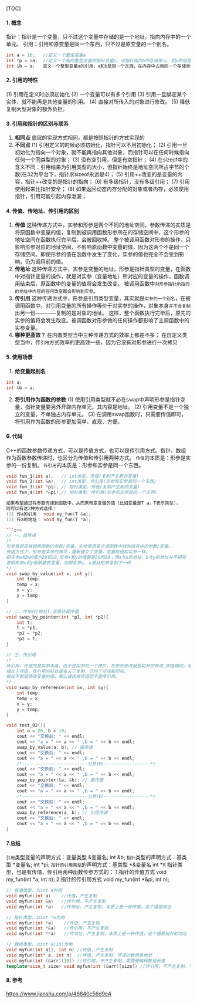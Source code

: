 [TOC]

#### 1. 概念

指针：指针是一个变量，只不过这个变量中存储的是一个地址，指向内存中的一个单元。
引用：引用和原变量是同一个东西，只不过是原变量的一个别名。

```c++
int a = 10;   //定义一个整型变量a
int *p = &a;  //定义一个指向整型变量的指针变量p，该指针指向a的存储单元，即p的值是a存储单元的地址
int &b = a;   定义一个整型变量a的引用，a和b是同一个东西，在内存中占用同一个存储单元
```

#### 2. 引用的特性
(1) 引用在定义时必须初始化
(2) 一个变量可以有多个引用
(3) 引用一旦绑定某个实体，就不能再是其他变量的引用。
(4) 直接对所传入的对象进行修改。
(5) 降低复制大型对象的额外负担。

#### 3. 引用和指针的区别与联系
1. **相同点**
底层的实现方式相同，都是按照指针的方式实现的
2. **不同点**
(1) 引用定义的时候必须初始化，指针可以不用初始化；
(2) 引用一旦初始化为指向一个对象，就不能再指向其他对象，而指针可以在任何时候指向任何一个同类型的对象；
(3) 没有空引用，但是有空指针；
(4) 在sizeof中的含义不同：引用结果为引用类型的大小，但指针始终是地址空间所占字节的个数(在32为平台下，指针求sizeof永远是4)；
(5) 引用++改变的是变量的内容，指针++改变的是指针的指向；
(6) 有多级指针，没有多级引用；
(7) 引用使用起来比指针安全；
(8) 如果返回动态内存分配的对象或者内存，必须使用指针，引用可能引起内存泄漏；

#### 4. 传值、传地址、传引用的区别
1. **传值**
这种传递方式中，实参和形参是两个不同的地址空间，参数传递的实质是将原函数中变量的值，复制到被调用函数形参所在的存储空间中，这个形参的地址空间在函数执行完毕后，会被回收掉。
整个被调用函数对形参的操作，只影响形参对应的地址空间，不影响原函数中变量的值，因为这两个不是同一个存储空间。即使形参的值在函数中发生了变化，实参的值也完全不会受到影响，仍为调用前的值。
2. **传地址**
这种传递方式中，实参是变量的地址，形参是指针类型的变量，在函数中对指针变量的操作，就是对实参（变量地址）所对应的变量的操作，函数调用结束后，原函数中的变量的值将会发生改变。
被调用函数中`对形参指针所指向的地址中内容的任何改变都会影响到实参`。
3. **传引用**
这种传递方式中，形参是引用类型变量，其实就是`实参的一个别名`，在被调用函数中，对引用变量的所有操作等价于对实参的操作，对象本身`并不会复制`出另一份————复制的是对象的地址。
这样，整个函数执行完毕后，原先的实参的值将会发生改变。被调函数对形参做的任何操作都影响了主调函数中的实参变量。
4. **哪种更高效？**
在内置类型当中三种传递方式的效率上都差不多；
在自定义类型当中，传`引用`方式效率的更高效一些，因为它没有对形参进行一次拷贝

#### 5. 使用场景
1. **给变量起别名**

  ```c++
 int a;
 int &b = a;
  ```

2. **将引用作为函数的参数**
(1) 使用引用类型就不必在swap中声明形参是指针变量，指针变量要另外开辟内存单元，其内容是地址。
(2) 引用变量不是一个独立的变量，不单独占内存单元。
(3) 在调用swap函数时，只需要传值即可，将引用作为函数的形参更加简单、直观、方便。

#### 6. 代码
C++的函数参数传递方式，可以是传值方式，也可以是传引用方式。指针、数组作为函数参数传递时，也区分为传值和传引用两种方式。
`传值`的本质是：形参是实参的一份复制。
`传引用`的本质是：形参和实参是同一个东西。
```c++
void fun_1(int a);   // int类型，传值(复制产生新的变量)
void fun_2(int &a);  // int类型，传引用(形参和实参是同一个东西)
void fun_3(int *pi); // 指针类型，传值(复制产生新的变量)
void fun_4(int *&pi);// 指针类型，传引用(形参和实参是同一个东西)

如果希望通过将参数传递到函数中，从而来改变变量的值（比如变量是T a，T表示类型)，
则可以有这2种方式选择：
(1) 传a的引用： void my_fun(T &a);
(2) 传a的地址： void my_fun(T *a);

```c++
// 一、值传递
/*
形参意思是被调用函数的参数/变量，实参意思是主调函数中放到括号中的参数/变量。
传值方式下，形参是实参的拷贝：重新建立了变量，变量取值和实参一样。
即实参a和b的值为20和10,形参x和y的值都是20和10；而a与x的地址、b与y的地址并不相同
表明形参x和y是新建的变量，也即实参a, b是从形参复制了一份
*/
void swap_by_value(int x, int y){
    int temp;
    temp = x;
    x = y;
    y = temp;
}

// 二、传指针(地址),实质还是传值
void swap_by_pointer(int *p1, int *p2){
    int t;
    t = *p1;
    *p1 = *p2;
    *p2 = t;
}

// 三、传引用
/*
传引用，传递的是实参本身，而不是实参的一个拷贝，形参的修改就是实参的修改,即值相同，地址也相同
相比于传值，传引用的好处是省去了复制，节约了空间和时间。
假如不希望修改变量的值，那么请选择传值而不是传引用。
*/
void swap_by_reference(int &x, int &y){
    int temp;
    temp = x;
    x = y;
    y = temp;
}

void test_02(){
    int a = 20, b = 10;
    cout << "交换前: " << endl;
    cout << "a = " << a << " ,b = " << b << endl;
    swap_by_value(a, b); // 值传递
    cout << "交换后: " << endl;
    cout << "a = " << a << " ,b = " << b << endl;
    /*-------------------------分界线1------------------*/
    cout << "交换前: " << endl;
    cout << "a = " << a << " ,b = " << b << endl;
    swap_by_pointer(&a, &b); // 值传递
    cout << "交换后: " << endl;
    cout << "a = " << a << " ,b = " << b << endl;
    /*-------------------------分界线2------------------*/
    cout << "交换前: " << endl;
    cout << "a = " << a << " ,b = " << b << endl;
    swap_by_reference(a, b); // 引用传递
    cout << "交换后: " << endl;
    cout << "a = " << a << " ,b = " << b << endl;
}
```

#### 7.总结
`引用`类型变量的声明方式：变量类型 &变量名;   int &b;
`指针`类型的声明方式：基类型 *变量名;  int *pi;
`指针的引用类型`的声明方式：基类型 *&变量名   int *&pi;
指针类型，也是有传值、传引用两种函数传参方式的：
    1.指针的传值方式
        void my_fun(int *a, int n);
    2.指针的传引用方式
        void my_fun(int *&pi, int n);

```c++
// 普通类型，以int a为例
void myfun(int a)    //传值，产生复制
void myfun(int &a)   //传引用，不产生复制
void myfun(int *a)   //传地址，产生复制，本质上是一种传值，这个值是地址

// 指针类型，以int *a为例
void myfun(int *a)    //传值，产生复制
void myfun(int *&a)   //传引用，不产生复制
void myfun(int **a)   //传地址，产生复制，本质上是一种传值，这个值是指针的地址

// 数组类型，以int a[10]为例
void myfun(int a[], int n) //传值，产生复制
void myfun(int* a, int n)  //传值，产生复制，传递的数组首地址
void myfun(int (&arr)[10]) //传引用，不产生复制。需要硬编码数组长度
template<size_t size> void myfun(int (&arr)[size]) //传引用，不产生复制。不需要硬编码数组长度
```

#### 8. 参考
https://www.jianshu.com/p/46840c56d9e4